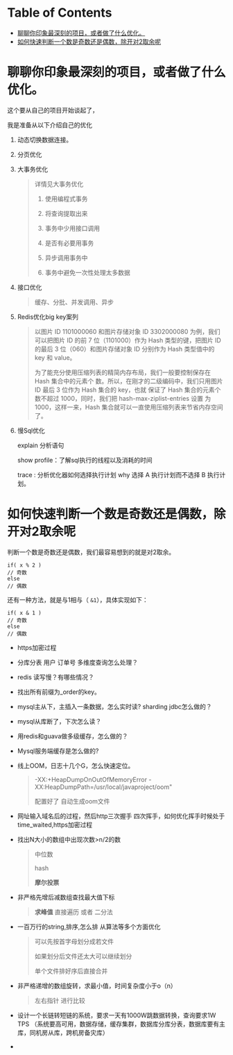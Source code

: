 # Table of Contents

* [聊聊你印象最深刻的项目，或者做了什么优化。](#聊聊你印象最深刻的项目或者做了什么优化)
* [如何快速判断一个数是奇数还是偶数，除开对2取余呢](#如何快速判断一个数是奇数还是偶数除开对2取余呢)


# 聊聊你印象最深刻的项目，或者做了什么优化。

这个要从自己的项目开始谈起了，

我是准备从以下介绍自己的优化

1. 动态切换数据连接。

2. 分页优化

3. 大事务优化

   > 详情见大事务优化
   >
   > 1. 使用编程式事务
   >
   > 2. 将查询提取出来
   >
   > 3. 事务中少用接口调用
   >
   > 4. 是否有必要用事务
   >
   > 5. 异步调用事务中
   >
   > 6.  事务中避免一次性处理太多数据
   > 
   >    

4. 接口优化

   > 缓存、分批、并发调用、异步

5. Redis优化big key案列

   > 以图片 ID 1101000060 和图片存储对象 ID 3302000080 为例，我们可以把图片 ID 的前
   > 7 位（1101000）作为 Hash 类型的键，把图片 ID 的最后 3 位（060）和图片存储对象
   > ID 分别作为 Hash 类型值中的 key 和 value。  
   >
   > 
   >
   > 为了能充分使用压缩列表的精简内存布局，我们一般要控制保存在 Hash 集合中的元素个
   > 数。所以，在刚才的二级编码中，我们只用图片 ID 最后 3 位作为 Hash 集合的 key，也就
   > 保证了 Hash 集合的元素个数不超过 1000，同时，我们把 hash-max-ziplist-entries 设置
   > 为 1000，这样一来，Hash 集合就可以一直使用压缩列表来节省内存空间了。 

6. 慢Sql优化

    explain  分析语句

   show profile：了解sql执行的线程以及消耗的时间

   trace :   分析优化器如何选择执行计划  why 选择 A 执行计划而不选择 B 执行计划。



# 如何快速判断一个数是奇数还是偶数，除开对2取余呢

判断一个数是奇数还是偶数，我们最容易想到的就是对2取余。

```
if( x % 2 )
// 奇数
else
// 偶数
```

还有一种方法，就是与1相与（ `&1`），具体实现如下：

```
if( x & 1 )
// 奇数
else
// 偶数
```





+ https加密过程

  

+ 分库分表 用户 订单号 多维度查询怎么处理？

+ redis 读写慢？有哪些情况？

+ 找出所有前缀为_order的key。

+ mysql主从下，主插入一条数据，怎么实时读? sharding jdbc怎么做的？

+ mysql从库断了，下次怎么读？

+ 用redis和guava做多级缓存，怎么做的？

+ Mysql服务端缓存是怎么做的?

+ 线上OOM，日志十几个G，怎么快速定位。

  > -XX:+HeapDumpOnOutOfMemoryError -XX:HeapDumpPath=/usr/local/javaproject/oom"
  >
  > 配置好了  自动生成oom文件

+ 网址输入域名后的过程，然后http三次握手 四次挥手，如何优化挥手时候处于time_waited,https加密过程

+ 找出N大小的数组中出现次数>n/2的数   

  > 中位数
  >
  > hash
  >
  > **摩尔投票**

+ 非严格先增后减数组查找最大值下标  

  >  **求峰值**   直接遍历 或者  二分法

+ 一百万行的string,排序,怎么排 从算法等多个方面优化

  > 可以先按首字母划分成若文件
  >
  > 如果划分后文件还太大可以继续划分
  >
  > 单个文件排好序后直接合并

+ 非严格递增的数组旋转，求最小值，时间复杂度小于o（n）

  > 左右指针 进行比较 

+ 设计一个长链转短链的系统，要求一天有1000W跳数据转换，查询要求1W TPS
  （系统要高可用，数据存储，缓存集群，数据库分库分表，数据库要有主库，同机房从库，跨机房备灾库）

+ 
